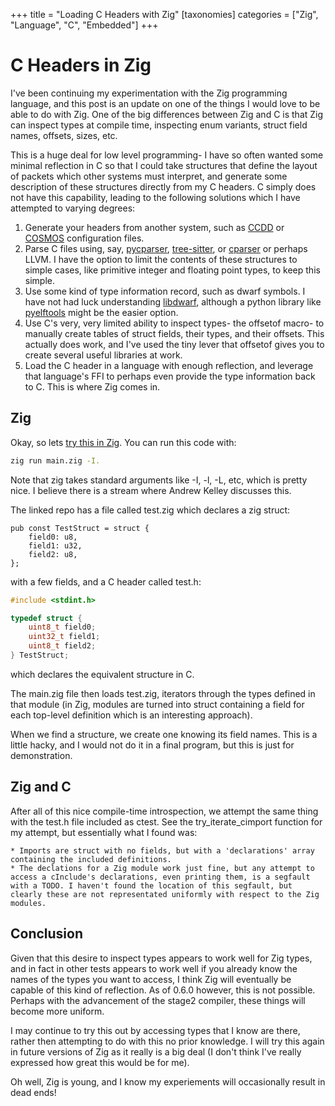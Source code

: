 +++
title = "Loading C Headers with Zig"
[taxonomies]
categories = ["Zig", "Language", "C", "Embedded"]
+++
# C Headers in Zig
I've been continuing my experimentation with the Zig programming language, and this post is an 
update on one of the things I would love to be able to do with Zig. One of the big differences
between Zig and C is that Zig can inspect types at compile time, inspecting enum variants, 
struct field names, offsets, sizes, etc.


This is a huge deal for low level programming- I have so often wanted some minimal reflection
in C so that I could take structures that define the layout of packets which other systems
must interpret, and generate some description of these structures directly from my C
headers. C simply does not have this capability, leading to the following solutions which
I have attempted to varying degrees:


  1. Generate your headers from another system, such as [CCDD](https://github.com/nasa/CCDD) or
  [COSMOS](https://github.com/BallAerospace/COSMOS) configuration files.
  2. Parse C files using, say, [pycparser](https://github.com/eliben/pycparser),
  [tree-sitter](https://github.com/tree-sitter/tree-sitter), or [cparser](https://github.com/tree-sitter/tree-sitter)
  or perhaps LLVM. I have the option to limit the contents of these structures to simple cases, like
  primitive integer and floating point types, to keep this simple.
  3. Use some kind of type information record, such as dwarf symbols. I have not had luck understanding
  [libdwarf](https://www.prevanders.net/dwarf.html), although a python library like [pyelftools](https://github.com/eliben/pyelftools)
  might be the easier option.
  4. Use C's very, very limited ability to inspect types- the offsetof macro- to manually create tables of struct fields, their types,
  and their offsets. This actually does work, and I've used the tiny lever that offsetof gives you to create several useful libraries at work.
  5. Load the C header in a language with enough reflection, and leverage that language's FFI to perhaps even provide the
  type information back to C. This is where Zig comes in.


## Zig
Okay, so lets [try this in Zig](https://github.com/nsmryan/zig_ctest). You can run this code with:
```bash
zig run main.zig -I.
```
Note that zig takes standard arguments like -I, -l, -L, etc, which is pretty nice. I believe there is a stream where Andrew Kelley discusses this.


The linked repo has a file called test.zig which declares a zig struct:
```
pub const TestStruct = struct {
    field0: u8,
    field1: u32,
    field2: u8,
};
```
with a few fields, and a C header called test.h:
```c
#include <stdint.h>

typedef struct {
    uint8_t field0;
    uint32_t field1;
    uint8_t field2;
} TestStruct;
```
which declares the equivalent structure in C.

The main.zig file then loads test.zig, iterators through the types defined in that module (in Zig, modules are turned into struct containing
a field for each top-level definition which is an interesting approach).

When we find a structure, we create one knowing its field names. This is a little hacky, and I would not do it in a final program, but this is just
for demonstration.

## Zig and C
After all of this nice compile-time introspection, we attempt the same thing with the test.h file included as ctest. See the try\_iterate\_cimport
function for my attempt, but essentially what I found was:

    * Imports are struct with no fields, but with a 'declarations' array containing the included definitions.
    * The declations for a Zig module work just fine, but any attempt to access a cInclude's declarations, even printing them, is a segfault
    with a TODO. I haven't found the location of this segfault, but clearly these are not representated uniformly with respect to the Zig modules.


## Conclusion
Given that this desire to inspect types appears to work well for Zig types, and in fact in other tests appears to work well if you already know the
names of the types you want to access, I think Zig will eventually be capable of this kind of reflection. As of 0.6.0 however, this is not possible.
Perhaps with the advancement of the stage2 compiler, these things will become more uniform.


I may continue to try this out by accessing types that I know are there, rather then attempting to do with this no prior knowledge. I will try this
again in future versions of Zig as it really is a big deal (I don't think I've really expressed how great this would be for me).


Oh well, Zig is young, and I know my experiements will occasionally result in dead ends!
